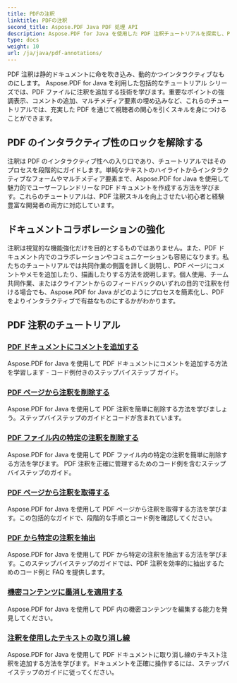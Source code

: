 ```yaml
---
title: PDFの注釈
linktitle: PDFの注釈
second_title: Aspose.PDF Java PDF 処理 API
description: Aspose.PDF for Java を使用した PDF 注釈チュートリアルを探索し、PDF に対話機能やコメントなどを追加する方法を学びます。
type: docs
weight: 10
url: /ja/java/pdf-annotations/
---
```


PDF 注釈は静的ドキュメントに命を吹き込み、動的かつインタラクティブなものにします。 Aspose.PDF for Java を利用した包括的なチュートリアル シリーズでは、PDF ファイルに注釈を追加する技術を学びます。重要なポイントの強調表示、コメントの追加、マルチメディア要素の埋め込みなど、これらのチュートリアルでは、充実した PDF を通じて視聴者の関心を引くスキルを身につけることができます。

## PDF のインタラクティブ性のロックを解除する

注釈は PDF のインタラクティブ性への入り口であり、チュートリアルではそのプロセスを段階的にガイドします。単純なテキストのハイライトからインタラクティブなフォームやマルチメディア要素まで、Aspose.PDF for Java を使用して魅力的でユーザーフレンドリーな PDF ドキュメントを作成する方法を学びます。これらのチュートリアルは、PDF 注釈スキルを向上させたい初心者と経験豊富な開発者の両方に対応しています。

## ドキュメントコラボレーションの強化

注釈は視覚的な機能強化だけを目的とするものではありません。また、PDF ドキュメント内でのコラボレーションやコミュニケーションも容易になります。私たちのチュートリアルでは共同作業の側面を詳しく説明し、PDF ページにコメントやメモを追加したり、描画したりする方法を説明します。個人使用、チーム共同作業、またはクライアントからのフィードバックのいずれの目的で注釈を付ける場合でも、Aspose.PDF for Java がどのようにプロセスを簡素化し、PDF をよりインタラクティブで有益なものにするかがわかります。

## PDF 注釈のチュートリアル
### [PDF ドキュメントにコメントを追加する](./add-comments-pdf-documents/)
Aspose.PDF for Java を使用して PDF ドキュメントにコメントを追加する方法を学習します - コード例付きのステップバイステップ ガイド。
### [PDF ページから注釈を削除する](./remove-annotations-pdf-pages/)
Aspose.PDF for Java を使用して PDF 注釈を簡単に削除する方法を学びましょう。ステップバイステップのガイドとコードが含まれています。
### [PDF ファイル内の特定の注釈を削除する](./delete-specific-annotations-pdf-files/)
Aspose.PDF for Java を使用して PDF ファイル内の特定の注釈を簡単に削除する方法を学びます。 PDF 注釈を正確に管理するためのコード例を含むステップバイステップのガイド。
### [PDF ページから注釈を取得する](./retrieve-annotations-pdf-pages/)
Aspose.PDF for Java を使用して PDF ページから注釈を取得する方法を学びます。この包括的なガイドで、段階的な手順とコード例を確認してください。
### [PDF から特定の注釈を抽出](./extract-specific-annotation-pdfs/)
Aspose.PDF for Java を使用して PDF から特定の注釈を抽出する方法を学びます。このステップバイステップのガイドでは、PDF 注釈を効率的に抽出するためのコード例と FAQ を提供します。
### [機密コンテンツに墨消しを適用する](./apply-redaction-sensitive-content/)
Aspose.PDF for Java を使用して PDF 内の機密コンテンツを編集する能力を発見してください。
### [注釈を使用したテキストの取り消し線](./strike-through-text-using-annotations/)
Aspose.PDF for Java を使用して PDF ドキュメントに取り消し線のテキスト注釈を追加する方法を学びます。ドキュメントを正確に操作するには、ステップバイステップのガイドに従ってください。